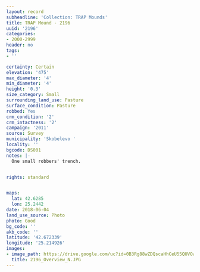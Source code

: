 ```yaml
---
layout: record
subheadline: 'Collection: TRAP Mounds'
title: TRAP Mound - 2196
uuid: '2196'
categories:
- 2000-2999
header: no
tags:
- ''

certainty: Certain
elevation: '475'
max_diameter: '4'
min_diameter: '4'
height: '0.3'
size_category: Small
surrounding_land_use: Pasture
surface_condition: Pasture
robbed: Yes
crm_condition: '2'
crm_intactness: '2'
campaign: '2011'
source: Survey
municipality: 'Skobelevo '
locality: ''
bgcode: DS001
notes: |-
  One small robbers' trench.


rights: standard


maps:
  lat: 42.6285
  lon: 25.2442
date: 2018-06-04
land_use_source: Photo
photo: Good
bg_code: ''
akb_code: ''
latitude: '42.672339'
longitude: '25.214926'
images:
- image_path: https://drive.google.com/uc?id=0B3Rg88wZDQscaHhCeU55QUVOaTg
  title: 2196_Overview_N.JPG
---
```


